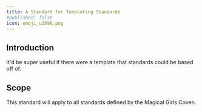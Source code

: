 ```yaml
---
title: A Standard for Templating Standards
#published: false
icon: emoji_u2696.png
---
```


## Introduction

It'd be super useful if there were a template that standards could be based off of.

## Scope

This standard will apply to all standards defined by the Magical Girls Coven.
